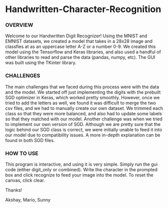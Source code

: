 # Handwritten-Character-Recognition

<h3>OVERVIEW</h3>
<p>Welcome to our Handwritten Digit Recognizer! Using the MNIST and EMNIST datasets, we created a model that takes in a 28x28 image and classfies at as an uppercase letter A-Z or a number 0-9. We created this model using the Tensorflow and Keras libraries, and also used a handful of other libraries to read and parse the data (pandas, numpy, etc). The GUI was built using the TKinter library. </p>

<h3>CHALLENGES</h3>
<p>The main challenges that we faced during this process were with the data and the model. We started off just implementing the digits with the prebuilt SGD optimizer in Keras, which worked pretty smoothly. However, once we tried to add the letters as well, we found it was difficult to merge the two csv files, and we had to manually create our own dataset. We trimmed each class so that they were more balanced, and also had to update some labels so that they matched with our model. Another challenge was when we tried to implement our own version of SGD. Although we are pretty sure that the logic behind our SGD class is correct, we were initially unable to feed it into our model due to compatibility issues. A more in-depth explanation can be found in both SGD files.</p>

<h3>HOW TO USE</h3>
<p>This program is interactive, and using it is very simple. Simply run the gui code (either digit_only or combined). Write the character in the prompted box and click recognize to feed your image into the model. To reset the canvas, click clear.</p>

</p>Thanks!</p>
</p>Akshay, Mario, Sunny</p>
